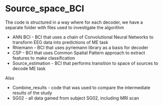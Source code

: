# Source_space_BCI

The code is structured in a way where for each decoder, we have a separate folder with files used to investigate the algorithm 

- ANN BCI - BCI that uses a chain of Convolutional Neural Networks to transform EEG data into predictions of ME task 
- Rhiemann - BCI that uses pyriemann library as a basis for decoder 
- CSP - BCI that uses Common Spatial Pattern approach to extract features to make classification 
- Source_estimation - BCI that performs transition to space of sources to decode ME task 

Also 
- Combine_results - code that was used to compare the intermediate results of the study 
- SG02 - all data gained from subject SG02, including MRI scan
